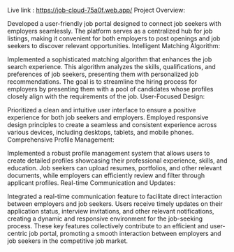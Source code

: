 Live link : https://job-cloud-75a0f.web.app/
Project Overview:

Developed a user-friendly job portal designed to connect job seekers with employers seamlessly.
The platform serves as a centralized hub for job listings, making it convenient for both employers to post openings and job seekers to discover relevant opportunities.
Intelligent Matching Algorithm:

Implemented a sophisticated matching algorithm that enhances the job search experience. This algorithm analyzes the skills, qualifications, and preferences of job seekers, presenting them with personalized job recommendations.
The goal is to streamline the hiring process for employers by presenting them with a pool of candidates whose profiles closely align with the requirements of the job.
User-Focused Design:

Prioritized a clean and intuitive user interface to ensure a positive experience for both job seekers and employers.
Employed responsive design principles to create a seamless and consistent experience across various devices, including desktops, tablets, and mobile phones.
Comprehensive Profile Management:

Implemented a robust profile management system that allows users to create detailed profiles showcasing their professional experience, skills, and education.
Job seekers can upload resumes, portfolios, and other relevant documents, while employers can efficiently review and filter through applicant profiles.
Real-time Communication and Updates:

Integrated a real-time communication feature to facilitate direct interaction between employers and job seekers.
Users receive timely updates on their application status, interview invitations, and other relevant notifications, creating a dynamic and responsive environment for the job-seeking process.
These key features collectively contribute to an efficient and user-centric job portal, promoting a smooth interaction between employers and job seekers in the competitive job market.
